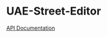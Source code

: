 # UAE-Street-Editor


[API Documentation](https://documenter.getpostman.com/view/2653602/RWToQd68)

